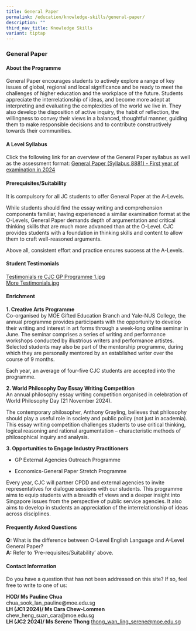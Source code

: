 ```yaml
---
title: General Paper
permalink: /education/knowledge-skills/general-paper/
description: ""
third_nav_title: Knowledge Skills
variant: tiptap
---
```

<h3><strong>General Paper</strong></h3>
<h4><strong>About the Programme</strong></h4>
<p>General Paper encourages students to actively explore a range of key issues
of global, regional and local significance and be ready to meet the challenges
of higher education and the workplace of the future. Students appreciate
the interrelationship of ideas, and become more adept at interpreting and
evaluating the complexities of the world we live in. They also develop
the disposition of active inquiry, the habit of reflection, the willingness
to convey their views in a balanced, thoughtful manner, guiding them to
make responsible decisions and to contribute constructively towards their
communities.</p>
<h4><strong>A Level Syllabus</strong></h4>
<p>Click the following link for an overview of the General Paper syllabus
as well as the assessment format: <a href="https://www.seab.gov.sg/docs/default-source/national-examinations/syllabus/alevel/2024syllabus/8881_y24_sy-pdf_(updated).pdf" rel="noopener noreferrer nofollow" target="_blank">General Paper (Syllabus 8881) - First year of examination in 2024</a>
</p>
<h4><strong>Prerequisites/Suitability</strong></h4>
<p>It is compulsory for all JC students to offer General Paper at the A-Levels.</p>
<p>While students should find the essay writing and comprehension components
familiar, having experienced a similar examination format at the O-Levels,
General Paper demands depth of argumentation and critical thinking skills
that are much more advanced than at the O-Level. CJC provides students
with a foundation in thinking skills and content to allow them to craft
well-reasoned arguments.</p>
<p>Above all, consistent effort and practice ensures success at the A-Levels.</p>
<h4><strong>Student Testimonials</strong></h4>
<p><a href="https://d33wubrfki0l68.cloudfront.net/daee3e44a0a8b0b812e2c6abe2ef0dcbb52f154b/f64b4/images/generalpaper1.jpg" rel="noopener noreferrer nofollow" target="_blank">Testimonials re CJC GP Programme 1.jpg</a>
<br><a href="https://d33wubrfki0l68.cloudfront.net/bc9eb3409c0ab4a96aa68b0d967c3520bfba476a/18c45/images/generalpaper2.jpg" rel="noopener noreferrer nofollow" target="_blank">More Testimonials.jpg</a>
</p>
<h4><strong>Enrichment</strong></h4>
<p><strong>1. Creative Arts Programme</strong>
<br>Co-organised by MOE Gifted Education Branch and Yale-NUS College, the
annual programme provides participants with the opportunity to develop
their writing and interest in art forms through a week-long online seminar
in June. The seminar comprises a series of writing and performance workshops
conducted by illustrious writers and performance artistes. Selected students
may also be part of the mentorship programme, during which they are personally
mentored by an established writer over the course of 9 months.</p>
<p>Each year, an average of four-five CJC students are accepted into the
programme.</p>
<p><strong>2. World Philosophy Day Essay Writing Competition</strong>
<br>An annual philosophy essay writing competition organised in celebration
of World Philosophy Day (21 November 2024).</p>
<p>The contemporary philosopher, Anthony Grayling, believes that philosophy
should play a useful role in society and public policy (not just in academia).
This essay writing competition challenges students to use critical thinking,
logical reasoning and rational argumentation – characteristic methods of
philosophical inquiry and analysis.</p>
<p><strong>3. Opportunities to Engage Industry Practitioners</strong>
</p>
<ul data-tight="true" class="tight">
<li>
<p>GP External Agencies Outreach Programme</p>
</li>
<li>
<p>Economics-General Paper Stretch Programme</p>
</li>
</ul>
<p>Every year, CJC will partner CPDD and external agencies to invite representatives
for dialogue sessions with our students. This programme aims to equip students
with a breadth of views and a deeper insight into Singapore issues from
the perspective of public service agencies. It also aims to develop in
students an appreciation of the interrelationship of ideas across disciplines.</p>
<h4><strong>Frequently Asked Questions</strong></h4>
<p><strong>Q:</strong>&nbsp;What is the difference between O-Level English
Language and A-Level General Paper?
<br><strong>A:</strong>&nbsp;Refer to ‘Pre-requisites/Suitability’ above.</p>
<h4><strong>Contact Information</strong></h4>
<p>Do you have a question that has not been addressed on this site? If so,
feel free to write to one of us:</p>
<p><strong>HOD/ Ms Pauline Chua</strong>
<br>chua_sook_lan_pauline@moe.edu.sg
<br><strong>LH (JC1 2024)/ Ms Cara Chew-Lommen</strong> chew_heng_suan_cara@moe.edu.sg
<br><strong>LH (JC2 2024)/ Ms Serene Thong</strong>  <a href="mailto:thong_wan_ling_serene@moe.edu.sg" rel="noopener noreferrer nofollow" target="_blank">thong_wan_ling_serene@moe.edu.sg</a> 
<br>
</p>